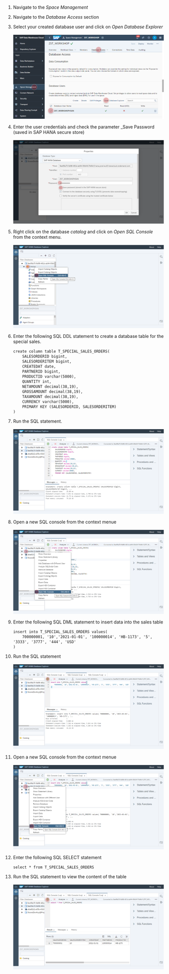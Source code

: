 
1. Navigate to the _Space Management_
2. Navigate to the _Database Access_ section
3. Select your created database user and click on _Open Database Explorer_  
	<br>![](../images/special_sales_orders_01.png)
	
4. Enter the user credentials and check the parameter _Save Password (saved in SAP HANA secure store)
	<br><br>![](../images/special_sales_orders_02.png)

5. Right click on the database _catalog_ and click on _Open SQL Console_ from the context menu.
	<br><br>![](../images/special_sales_orders_03.png)

6. Enter the following SQL DDL statement to create a database table for the special sales. 
	```
	create column table T_SPECIAL_SALES_ORDERS(
		SALESORDERID bigint, 
		SALESORDERITEM bigint,
		CREATEDAT date, 
		PARTNERID bigint,
		PRODUCTID varchar(5000),
		QUANTITY int,
		NETAMOUNT decimal(38,19),
		GROSSAMOUNT decimal(38,19),
		TAXAMOUNT decimal(38,19),
		CURRENCY varchar(5000),
		PRIMARY KEY (SALESORDERID, SALESORDERITEM)
	)
	```
7. Run the SQL statement. 
	<br><br>![](../images/special_sales_orders_04.png)
	
8. Open a new SQL console from the context menue
	<br><br>![](../images/special_sales_orders_05.png)

9. Enter the following SQL DML statement to insert data into the sales table
	```
	insert into T_SPECIAL_SALES_ORDERS values(	
		700000001, '10','2021-01-01', '100000014', 'HB-1173', '5', '3333', '3777', '444', 'USD'
	)
	```
10. Run the SQL statement
	<br><br>![](../images/special_sales_orders_06.png)

11. Open a new SQL console from the context menue
	<br><br>![](../images/special_sales_orders_07.png)

12. Enter the following SQL SELECT statement 
	```
	select * from T_SPECIAL_SALES_ORDERS
	```
	
13. Run the SQL statement to view the content of the table
	<br><br>![](../images/special_sales_orders_08.png)


